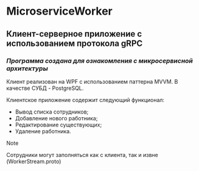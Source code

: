 # MicroserviceWorker
## Клиент-серверное приложение с использованием протокола gRPC
### *Программа создана для ознакомления с микросервисной архитектуры*


Клиент реализован на WPF с использованием паттерна MVVM.
В качестве СУБД - PostgreSQL.

Клиентское приложение содержит следующий функционал:
* Вывод списка сотрудников;
* Добавление нового работника;
* Редактирование существующих;
* Удаление работника.

> [!NOTE]
> Сотрудники могут заполняться как с клиента, так и извне (WorkerStream.proto)


  
